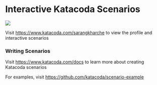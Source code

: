 # Interactive Katacoda Scenarios

[![](http://shields.katacoda.com/katacoda/sarangkharche/count.svg)](https://www.katacoda.com/sarangkharche "Get your profile on Katacoda.com")

Visit https://www.katacoda.com/sarangkharche to view the profile and interactive scenarios

### Writing Scenarios
Visit https://www.katacoda.com/docs to learn more about creating Katacoda scenarios

For examples, visit https://github.com/katacoda/scenario-example
